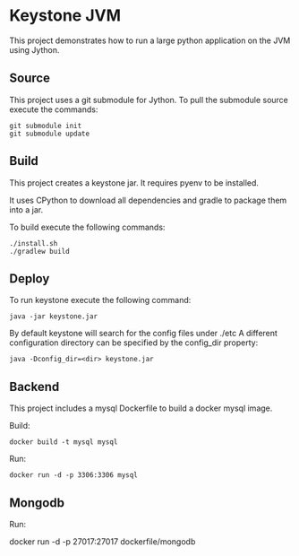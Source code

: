 Keystone JVM
============

This project demonstrates how to run a large python application on the JVM using Jython.

Source
------
This project uses a git submodule for Jython.
To pull the submodule source execute the commands:

```
git submodule init
git submodule update
```

Build
-----
This project creates a keystone jar.
It requires pyenv to be installed.

It uses CPython to download all dependencies and gradle to package them into a jar.

To build execute the following commands:

```
./install.sh
./gradlew build
```

Deploy
------
To run keystone execute the following command:

`java -jar keystone.jar`

By default keystone will search for the config files under ./etc
A different configuration directory can be specified by the config_dir property:

`java -Dconfig_dir=<dir> keystone.jar`

Backend
-------
This project includes a mysql Dockerfile to build a docker mysql image.

Build:

`docker build -t mysql mysql`

Run:

`docker run -d -p 3306:3306 mysql`

Mongodb
-------
Run:

docker run -d -p 27017:27017 dockerfile/mongodb
